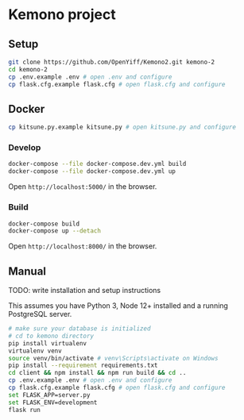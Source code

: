 # Kemono project

## Setup
```sh
git clone https://github.com/OpenYiff/Kemono2.git kemono-2
cd kemono-2
cp .env.example .env # open .env and configure
cp flask.cfg.example flask.cfg # open flask.cfg and configure
```
## Docker
```sh
cp kitsune.py.example kitsune.py # open kitsune.py and configure
```

### Develop
```sh
docker-compose --file docker-compose.dev.yml build
docker-compose --file docker-compose.dev.yml up
```
Open `http://localhost:5000/` in the browser.

### Build
```sh
docker-compose build
docker-compose up --detach
```

Open `http://localhost:8000/` in the browser.

## Manual
TODO: write installation and setup instructions

This assumes you have Python 3, Node 12+ installed and a running PostgreSQL server.
```sh
# make sure your database is initialized
# cd to kemono directory
pip install virtualenv
virtualenv venv
source venv/bin/activate # venv\Scripts\activate on Windows
pip install --requirement requirements.txt
cd client && npm install && npm run build && cd ..
cp .env.example .env # open .env and configure
cp flask.cfg.example flask.cfg # open flask.cfg and configure
set FLASK_APP=server.py
set FLASK_ENV=development
flask run
```